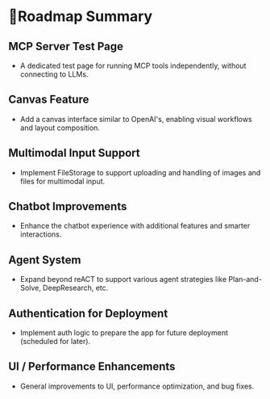 # 📌Roadmap Summary

## MCP Server Test Page
- A dedicated test page for running MCP tools independently, without connecting to LLMs.

## Canvas Feature
- Add a canvas interface similar to OpenAI's, enabling visual workflows and layout composition.

## Multimodal Input Support
- Implement FileStorage to support uploading and handling of images and files for multimodal input.

## Chatbot Improvements
- Enhance the chatbot experience with additional features and smarter interactions.

## Agent System
- Expand beyond reACT to support various agent strategies like Plan-and-Solve, DeepResearch, etc.

## Authentication for Deployment
- Implement auth logic to prepare the app for future deployment (scheduled for later).

## UI / Performance Enhancements
- General improvements to UI, performance optimization, and bug fixes.

